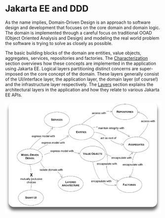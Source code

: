 # Jakarta EE and DDD

As the name implies, Domain-Driven Design is an approach to software design and development that focuses on the core domain and domain logic. The domain is implemented through a careful focus on traditional OOAD \(Object Oriented Analysis and Design\) and modeling the real world problem the software is trying to solve as closely as possible.

The basic building blocks of the domain are entities, value objects, aggregates, services, repositories and factories. The [Characterization](characterization.md) section overviews how these concepts are implemented in the application using Jakarta EE. Logical layers partitioning distinct concerns are super-imposed on the core concept of the domain. These layers generally consist of the UI/interface layer, the application layer, the domain layer \(of course!\) and the infrastructure layer respectively. The [Layers](layers.md) section explains the architectural layers in the application and how they relate to various Jakarta EE APIs.

![](.gitbook/assets/ddd-diagram.png)
